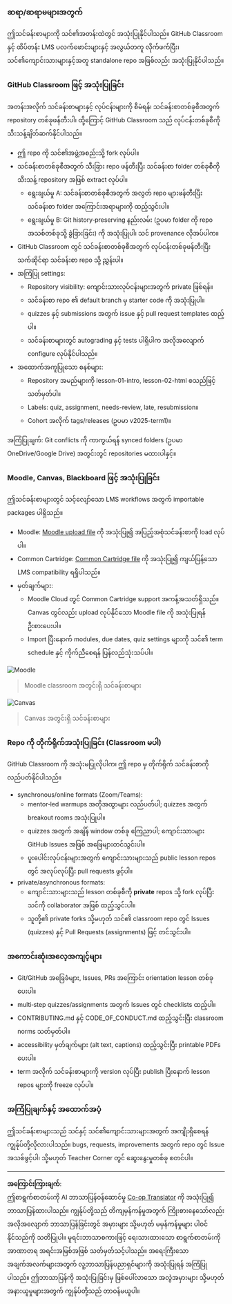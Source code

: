 <!--
CO_OP_TRANSLATOR_METADATA:
{
  "original_hash": "71009af209f81cc01a1f2d324200375f",
  "translation_date": "2025-10-03T11:00:29+00:00",
  "source_file": "for-teachers.md",
  "language_code": "my"
}
-->
### ဆရာ/ဆရာမများအတွက်

ဤသင်ခန်းစာများကို သင်၏အတန်းထဲတွင် အသုံးပြုနိုင်ပါသည်။ GitHub Classroom နှင့် ထိပ်တန်း LMS ပလက်ဖောင်းများနှင့် အလွယ်တကူ လိုက်ဖက်ပြီး၊ သင်၏ကျောင်းသားများနှင့်အတူ standalone repo အဖြစ်လည်း အသုံးပြုနိုင်ပါသည်။

### GitHub Classroom ဖြင့် အသုံးပြုခြင်း

အတန်းအလိုက် သင်ခန်းစာများနှင့် လုပ်ငန်းများကို စီမံရန်၊ သင်ခန်းစာတစ်ခုစီအတွက် repository တစ်ခုဖန်တီးပါ၊ ထို့ကြောင့် GitHub Classroom သည် လုပ်ငန်းတစ်ခုစီကို သီးသန့်ချိတ်ဆက်နိုင်ပါသည်။

- ဤ repo ကို သင်၏အဖွဲ့အစည်းသို့ fork လုပ်ပါ။
- သင်ခန်းစာတစ်ခုစီအတွက် သီးခြား repo ဖန်တီးပြီး သင်ခန်းစာ folder တစ်ခုစီကို သီးသန့် repository အဖြစ် extract လုပ်ပါ။
  - ရွေးချယ်မှု A: သင်ခန်းစာတစ်ခုစီအတွက် အလွတ် repo များဖန်တီးပြီး သင်ခန်းစာ folder အကြောင်းအရာများကို ထည့်သွင်းပါ။
  - ရွေးချယ်မှု B: Git history‑preserving နည်းလမ်း (ဥပမာ folder ကို repo အသစ်တစ်ခုသို့ ခွဲခြားခြင်း) ကို အသုံးပြုပါ၊ သင် provenance လိုအပ်ပါက။
- GitHub Classroom တွင် သင်ခန်းစာတစ်ခုစီအတွက် လုပ်ငန်းတစ်ခုဖန်တီးပြီး သက်ဆိုင်ရာ သင်ခန်းစာ repo သို့ ညွှန်းပါ။
- အကြံပြု settings:
  - Repository visibility: ကျောင်းသားလုပ်ငန်းများအတွက် private ဖြစ်ရန်။
  - သင်ခန်းစာ repo ၏ default branch မှ starter code ကို အသုံးပြုပါ။
  - quizzes နှင့် submissions အတွက် issue နှင့် pull request templates ထည့်ပါ။
  - သင်ခန်းစာများတွင် autograding နှင့် tests ပါရှိပါက အလိုအလျောက် configure လုပ်နိုင်ပါသည်။
- အထောက်အကူပြုသော စနစ်များ:
  - Repository အမည်များကို lesson-01-intro, lesson-02-html စသည်ဖြင့် သတ်မှတ်ပါ။
  - Labels: quiz, assignment, needs-review, late, resubmission။
  - Cohort အလိုက် tags/releases (ဥပမာ v2025-term1)။

အကြံပြုချက်: Git conflicts ကို ကာကွယ်ရန် synced folders (ဥပမာ OneDrive/Google Drive) အတွင်းတွင် repositories မထားပါနှင့်။

### Moodle, Canvas, Blackboard ဖြင့် အသုံးပြုခြင်း

ဤသင်ခန်းစာများတွင် သင့်လျော်သော LMS workflows အတွက် importable packages ပါရှိသည်။

- Moodle: [Moodle upload file](../../../../../../../teaching-files/webdev-moodle.mbz) ကို အသုံးပြု၍ အပြည့်အစုံသင်ခန်းစာကို load လုပ်ပါ။
- Common Cartridge: [Common Cartridge file](../../../../../../../teaching-files/webdev-common-cartridge.imscc) ကို အသုံးပြု၍ ကျယ်ပြန့်သော LMS compatibility ရရှိပါသည်။
- မှတ်ချက်များ:
  - Moodle Cloud တွင် Common Cartridge support အကန့်အသတ်ရှိသည်။ Canvas တွင်လည်း upload လုပ်နိုင်သော Moodle file ကို အသုံးပြုရန် ဦးစားပေးပါ။
  - Import ပြီးနောက် modules, due dates, quiz settings များကို သင်၏ term schedule နှင့် ကိုက်ညီစေရန် ပြန်လည်သုံးသပ်ပါ။

![Moodle](../../translated_images/moodle.94eb93d714a50cb2c97435b408017dee224348b61bc86203ffd43a4f4e57b95f.my.png)
> Moodle classroom အတွင်းရှိ သင်ခန်းစာများ

![Canvas](../../translated_images/canvas.fbd605ff8e5b8aff567d398528ce113db304446b90b9cad55c654de3fdfcda34.my.png)
> Canvas အတွင်းရှိ သင်ခန်းစာများ

### Repo ကို တိုက်ရိုက်အသုံးပြုခြင်း (Classroom မပါ)

GitHub Classroom ကို အသုံးမပြုလိုပါက၊ ဤ repo မှ တိုက်ရိုက် သင်ခန်းစာကို လည်ပတ်နိုင်ပါသည်။

- synchronous/online formats (Zoom/Teams):
  - mentor‑led warmups အတိုအထွာများ လည်ပတ်ပါ; quizzes အတွက် breakout rooms အသုံးပြုပါ။
  - quizzes အတွက် အချိန် window တစ်ခု ကြေညာပါ; ကျောင်းသားများ GitHub Issues အဖြစ် အဖြေများတင်သွင်းပါ။
  - ပူးပေါင်းလုပ်ငန်းများအတွက် ကျောင်းသားများသည် public lesson repos တွင် အလုပ်လုပ်ပြီး pull requests ဖွင့်ပါ။
- private/asynchronous formats:
  - ကျောင်းသားများသည် lesson တစ်ခုစီကို **private** repos သို့ fork လုပ်ပြီး သင်ကို collaborator အဖြစ် ထည့်သွင်းပါ။
  - သူတို့၏ private forks သို့မဟုတ် သင်၏ classroom repo တွင် Issues (quizzes) နှင့် Pull Requests (assignments) ဖြင့် တင်သွင်းပါ။

### အကောင်းဆုံးအလေ့အကျင့်များ

- Git/GitHub အခြေခံများ, Issues, PRs အကြောင်း orientation lesson တစ်ခု ပေးပါ။
- multi‑step quizzes/assignments အတွက် Issues တွင် checklists ထည့်ပါ။
- CONTRIBUTING.md နှင့် CODE_OF_CONDUCT.md ထည့်သွင်းပြီး classroom norms သတ်မှတ်ပါ။
- accessibility မှတ်ချက်များ (alt text, captions) ထည့်သွင်းပြီး printable PDFs ပေးပါ။
- term အလိုက် သင်ခန်းစာများကို version လုပ်ပြီး publish ပြီးနောက် lesson repos များကို freeze လုပ်ပါ။

### အကြံပြုချက်နှင့် အထောက်အပံ့

ဤသင်ခန်းစာများသည် သင်နှင့် သင်၏ကျောင်းသားများအတွက် အကျိုးရှိစေရန် ကျွန်ုပ်တို့လိုလားပါသည်။ bugs, requests, improvements အတွက် repo တွင် Issue အသစ်ဖွင့်ပါ၊ သို့မဟုတ် Teacher Corner တွင် ဆွေးနွေးမှုတစ်ခု စတင်ပါ။

---

**အကြောင်းကြားချက်**:  
ဤစာရွက်စာတမ်းကို AI ဘာသာပြန်ဝန်ဆောင်မှု [Co-op Translator](https://github.com/Azure/co-op-translator) ကို အသုံးပြု၍ ဘာသာပြန်ထားပါသည်။ ကျွန်ုပ်တို့သည် တိကျမှန်ကန်မှုအတွက် ကြိုးစားနေသော်လည်း အလိုအလျောက် ဘာသာပြန်ခြင်းတွင် အမှားများ သို့မဟုတ် မမှန်ကန်မှုများ ပါဝင်နိုင်သည်ကို သတိပြုပါ။ မူရင်းဘာသာစကားဖြင့် ရေးသားထားသော စာရွက်စာတမ်းကို အာဏာတရ အရင်းအမြစ်အဖြစ် သတ်မှတ်သင့်ပါသည်။ အရေးကြီးသော အချက်အလက်များအတွက် လူ့ဘာသာပြန်ပညာရှင်များကို အသုံးပြုရန် အကြံပြုပါသည်။ ဤဘာသာပြန်ကို အသုံးပြုခြင်းမှ ဖြစ်ပေါ်လာသော အလွဲအမှားများ သို့မဟုတ် အနားယူမှုများအတွက် ကျွန်ုပ်တို့သည် တာဝန်မယူပါ။